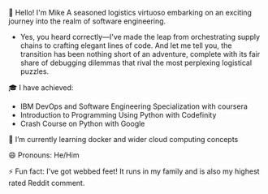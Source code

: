 👋 Hello! I'm Mike
A seasoned logistics virtuoso embarking on an exciting journey into the realm of software engineering. 
- Yes, you heard correctly—I've made the leap from orchestrating supply chains to crafting elegant lines of code. And let me tell you, the transition has been nothing short of an adventure, complete with its fair share of debugging dilemmas that rival the most perplexing logistical puzzles.

🎓 I have achieved:
- IBM DevOps and Software Engineering Specialization with coursera
- Introduction to Programming Using Python with Codefinity
- Crash Course on Python with Google

🌱 I’m currently learning docker and wider cloud computing concepts

😄 Pronouns: He/Him

⚡ Fun fact: I've got webbed feet! It runs in my family and is also my highest rated Reddit comment.
